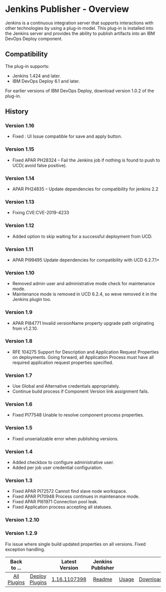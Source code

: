 
# Jenkins Publisher - Overview

Jenkins is a continuous integration server that supports interactions with other technologies by using a plug-in model. This plug-in is installed into the Jenkins server and provides the ability to publish artifacts into an IBM DevOps Deploy component.

## Compatibility

The plug-in supports:

* Jenkins 1.424 and later.
* IBM DevOps Deploy 6.1 and later.

For earlier versions of IBM DevOps Deploy, download version 1.0.2 of the plug-in.

## History

### Version 1.16

* Fixed : UI Issue compatible for save and apply button.

### Version 1.15

* Fixed APAR PH28324 – Fail the Jenkins job if nothing is found to push to UCD( avoid false positive).

### Version 1.14

* APAR PH24835 – Update dependencies for compatibility for jenkins 2.2

### Version 1.13

* Fixing CVE:CVE-2019-4233

### Version 1.12

* Added option to skip waiting for a successful deployment from UCD.

### Version 1.11

* APAR PI99495 Update dependencies for compatibility with UCD 6.2.7.1+

### Version 1.10

* Removed admin user and administrative mode check for maintenance mode.
* Maintenance mode is removed in UCD 6.2.4, so weve removed it in the Jenkins plugin too.

### Version 1.9

* APAR PI84771 Invalid versionName property upgrade path originating from v1.2.10.

### Version 1.8

* RFE 104275 Support for Description and Application Request Properties on deployments. Going forward, all Application Process must have all required application request properties specified.

### Version 1.7

* Use Global and Alternative credentials appropriately.
* Continue build process if Component Version link assignment fails.

### Version 1.6

* Fixed PI77548 Unable to resolve component process properties.

### Version 1.5

* Fixed unserializable error when publishing versions.

### Version 1.4

* Added checkbox to configure administrative user.
* Added per job user credential configuration.

### Version 1.3

* Fixed APAR PI72572 Cannot find slave node workspace.
* Fixed APAR PI70948 Process continues in maintenance mode.
* Fixed APAR PI61971 Connection pool leak.
* Fixed Application process accepting all statuses.

### Version 1.2.10

### Version 1.2.9

Fix issue where single build updated properties on all versions. Fixed exception handling.

|Back to ...||Latest Version|Jenkins Publisher |||
| :---: | :---: | :---: | :---: | :---: | :---: |
|[All Plugins](../../index.md)|[Deploy Plugins](../README.md)|[1.16.1107398](https://raw.githubusercontent.com/UrbanCode/IBM-UCD-PLUGINS/main/files/jenkins-ud-plugin/ibm-ucdeploy-publisher-1.16.1107398.hpi)|[Readme](README.md)|[Usage](usage.md)|[Downloads](downloads.md)|
